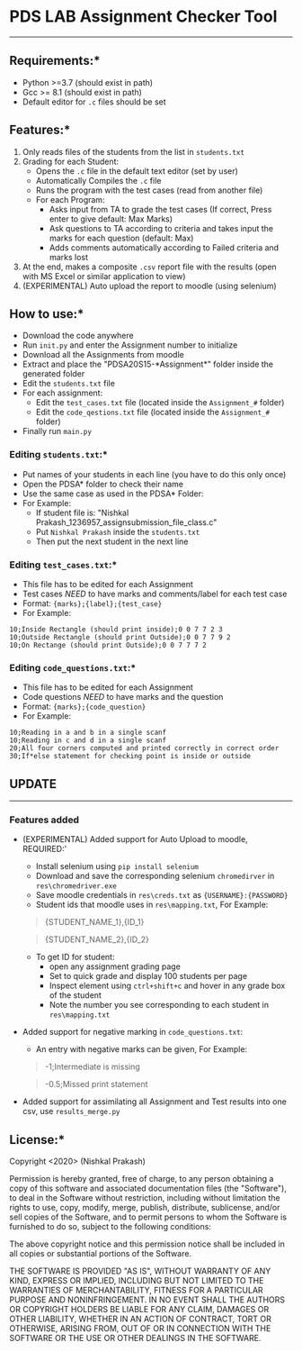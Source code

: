 # PDS LAB Assignment Checker Tool

***

## Requirements:*

* Python >=3.7 (should exist in path)
* Gcc >= 8.1 (should exist in path)
* Default editor for `.c` files should be set

## Features:*

1. Only reads files of the students from the list in `students.txt`
2. Grading for each Student:
    * Opens the `.c` file in the default text editor (set by user)
    * Automatically Compiles the `.c` file
    * Runs the program with the test cases (read from another file)
    * For each Program:
        * Asks input from TA to grade the test cases (If correct, Press enter to give default: Max Marks)
        * Ask questions to TA according to criteria and takes input the marks for each question (default: Max)
        * Adds comments automatically according to Failed criteria and marks lost
3. At the end, makes a composite `.csv` report file with the results (open with MS Excel or similar application to view)
4. (EXPERIMENTAL) Auto upload the report to moodle (using selenium)

## How to use:*

* Download the code anywhere
* Run `init.py` and enter the Assignment number to initialize
* Download all the Assignments from moodle
* Extract and place the "PDSA20S15-\*Assignment\*" folder inside the generated folder
* Edit the `students.txt` file
* For each assignment:
    * Edit the `test_cases.txt` file (located inside the `Assignment_#` folder)
    * Edit the `code_qestions.txt` file (located inside the `Assignment_#` folder)
* Finally run `main.py`

### Editing `students.txt`:*

* Put names of your students in each line (you have to do this only once)
* Open the PDSA* folder to check their name
* Use the same case as used in the PDSA* Folder:
* For Example:
    * If student file is: "Nishkal Prakash_1236957_assignsubmission_file_class.c"
    * Put `Nishkal Prakash` inside the `students.txt`
    * Then put the next student in the next line

### Editing `test_cases.txt`:*

* This file has to be edited for each Assignment
* Test cases *NEED* to have marks and comments/label for each test case
* Format: `{marks};{label};{test_case}`
* For Example:

```csv
10;Inside Rectangle (should print inside);0 0 7 7 2 3
10;Outside Rectangle (should print Outside);0 0 7 7 9 2
10;On Rectange (should print Outside);0 0 7 7 7 2
```

### Editing `code_questions.txt`:*

* This file has to be edited for each Assignment
* Code questions *NEED* to have marks and the question
* Format: `{marks};{code_question}`
* For Example:

```csv
10;Reading in a and b in a single scanf
10;Reading in c and d in a single scanf
20;All four corners computed and printed correctly in correct order
30;If*else statement for checking point is inside or outside
```
## UPDATE
---
### Features added
* (EXPERIMENTAL) Added support for Auto Upload to moodle, REQUIRED:'
    * Install selenium using `pip install selenium`
    * Download and save the corresponding selenium `chromedirver` in `res\chromedriver.exe` 
    * Save moodle credentials in `res\creds.txt` as `{USERNAME}:{PASSWORD}`
    * Student ids that moodle uses in `res\mapping.txt`, For Example:
    > {STUDENT_NAME_1},{ID_1}

    > {STUDENT_NAME_2},{ID_2}
    * To get ID for student:
        * open any assignment grading page
        * Set to quick grade and display 100 students per page
        * Inspect element using `ctrl+shift+c` and hover in any grade box of the student
        * Note the number you see corresponding to each student in `res\mapping.txt`
* Added support for negative marking in `code_questions.txt`:
    * An entry with negative marks can be given, For Example:
    > -1;Intermediate is missing

    > -0.5;Missed print statement
* Added support for assimilating all Assignment and Test results into one csv, use `results_merge.py`


## License:*

Copyright <2020> (Nishkal Prakash)

Permission is hereby granted, free of charge, to any person obtaining a copy of this software and associated documentation files (the "Software"), to deal in the Software without restriction, including without limitation the rights to use, copy, modify, merge, publish, distribute, sublicense, and/or sell copies of the Software, and to permit persons to whom the Software is furnished to do so, subject to the following conditions:

The above copyright notice and this permission notice shall be included in all copies or substantial portions of the Software.

THE SOFTWARE IS PROVIDED "AS IS", WITHOUT WARRANTY OF ANY KIND, EXPRESS OR IMPLIED, INCLUDING BUT NOT LIMITED TO THE WARRANTIES OF MERCHANTABILITY, FITNESS FOR A PARTICULAR PURPOSE AND NONINFRINGEMENT. IN NO EVENT SHALL THE AUTHORS OR COPYRIGHT HOLDERS BE LIABLE FOR ANY CLAIM, DAMAGES OR OTHER LIABILITY, WHETHER IN AN ACTION OF CONTRACT, TORT OR OTHERWISE, ARISING FROM, OUT OF OR IN CONNECTION WITH THE SOFTWARE OR THE USE OR OTHER DEALINGS IN THE SOFTWARE.
